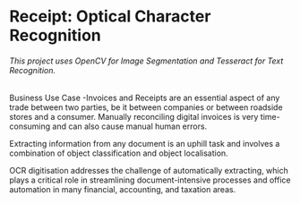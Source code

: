 # Receipt: Optical Character Recognition 
###### This project uses OpenCV for Image Segmentation and Tesseract for Text Recognition.

Business Use Case -Invoices and Receipts are an essential aspect of any trade between two parties,
be it between companies or between roadside stores and a consumer. Manually reconciling digital
invoices is very time-consuming and can also cause manual human errors.

Extracting information from any document is an uphill task and involves a combination
of object classification and object localisation.

OCR digitisation addresses the challenge of automatically extracting, which plays a critical
role in streamlining document-intensive processes and office automation in many financial,
accounting, and taxation areas.
